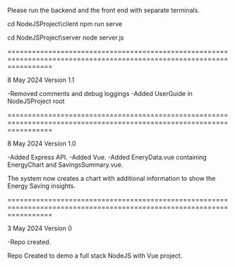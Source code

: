 Please run the backend and the front end with separate terminals.

cd NodeJSProject\client
npm run serve

cd NodeJSProject\server
node server.js

=======================================================================================================================

8 May 2024 Version 1.1

-Removed comments and debug loggings
-Added UserGuide in NodeJSProject root

=======================================================================================================================

8 May 2024 Version 1.0

-Added Express API.
-Added Vue.
-Added EneryData.vue containing EnergyChart and SavingsSummary.vue.

The system now creates a chart with additional information to show the Energy Saving insights.

=======================================================================================================================

3 May 2024 Version 0

-Repo created.

Repo Created to demo a full stack NodeJS with Vue project.
